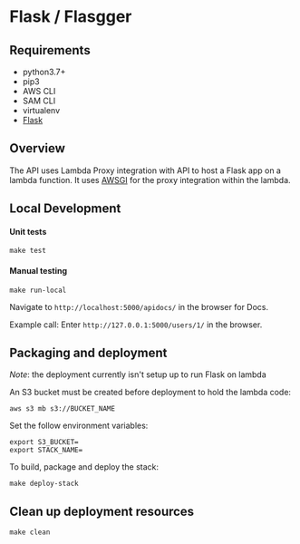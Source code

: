 # Flask / Flasgger

## Requirements

- python3.7+
- pip3
- AWS CLI
- SAM CLI
- virtualenv
- [Flask](http://flask.pocoo.org/)

## Overview

The API uses Lambda Proxy integration with API to host a Flask app on a lambda function. It uses 
[AWSGI](https://github.com/slank/awsgi) for the proxy integration within the lambda.

## Local Development

#### Unit tests
```
make test
```

#### Manual testing
```
make run-local
```

Navigate to `http://localhost:5000/apidocs/` in the browser for Docs.

Example call:
Enter `http://127.0.0.1:5000/users/1/` in the browser.

## Packaging and deployment

*Note*: the deployment currently isn't setup up to run Flask on lambda

An S3 bucket must be created before deployment to hold the lambda code:

```
aws s3 mb s3://BUCKET_NAME
```

Set the follow environment variables:
```
export S3_BUCKET=
export STACK_NAME=
```

To build, package and deploy the stack:

```
make deploy-stack
```

## Clean up deployment resources

```
make clean
```